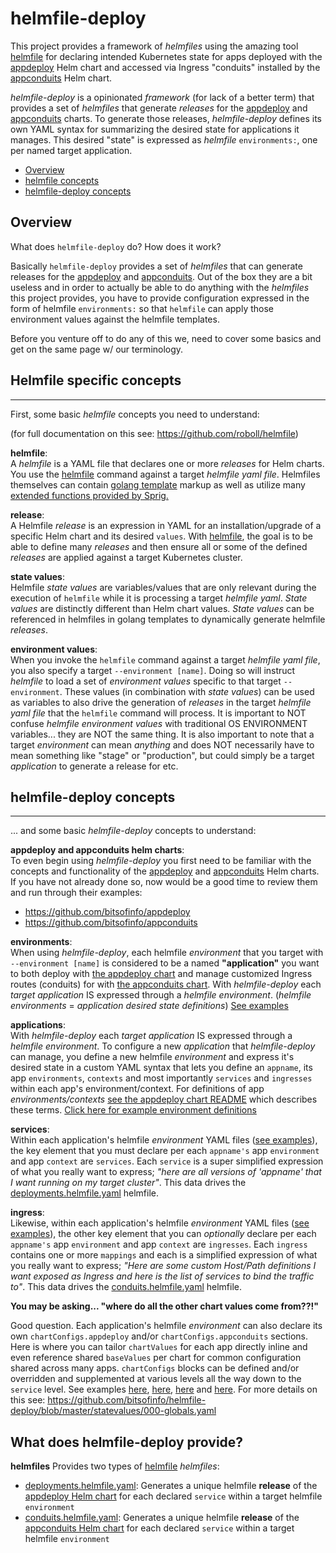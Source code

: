# helmfile-deploy

This project provides a framework of *helmfiles* using the amazing tool [helmfile](https://github.com/roboll/helmfile) for declaring intended Kubernetes state for apps deployed with the [appdeploy](https://github.com/bitsofinfo/appdeploy) Helm chart and accessed via Ingress "conduits" installed by the [appconduits](https://github.com/bitsofinfo/appconduits) Helm chart.

*helmfile-deploy* is a opinionated *framework* (for lack of a better term) that provides a set of *helmfiles* that generate *releases* for the [appdeploy](https://github.com/bitsofinfo/appdeploy) and [appconduits](https://github.com/bitsofinfo/appconduits) charts. To generate those releases, *helmfile-deploy* defines its own YAML syntax for summarizing the desired state for applications it manages. This desired "state" is expressed as *helmfile* `environments:`, one per named target application.

* [Overview](#overview)
* [helmfile concepts](#helmfile-term)
* [helmfile-deploy concepts](#helmfile-dep-term)

## <a id="overview"></a>Overview

What does `helmfile-deploy` do? How does it work?

Basically `helmfile-deploy` provides a set of *helmfiles* that can generate releases for the [appdeploy](https://github.com/bitsofinfo/appdeploy) and [appconduits](https://github.com/bitsofinfo/appconduits). Out of the box they are a bit useless and in order to actually be able to do anything with the *helmfiles* this project provides, you have to provide configuration expressed in the form of helmfile `environments:` so that `helmfile` can apply those environment values against the helmfile templates.

Before you venture off to do any of this we, need to cover some basics and get on the same page w/ our terminology.

## <a id="helmfile-term"></a>Helmfile specific concepts
---
First, some basic *helmfile* concepts you need to understand:

(for full documentation on this see: https://github.com/roboll/helmfile)

**helmfile**:  
A *helmfile* is a YAML file that declares one or more *releases* for Helm charts. You use the [helmfile](https://github.com/roboll/helmfile) command against a target *helmfile yaml file*. Helmfiles themselves can contain [golang template](https://golang.org/pkg/text/template/) markup as well as utilize many [extended functions provided by Sprig.](http://masterminds.github.io/sprig/)

**release**:  
A Helmfile *release* is an expression in YAML for an installation/upgrade of a specific Helm chart and its desired `values`. With [helmfile](https://github.com/roboll/helmfile), the goal is to be able to define many *releases* and then ensure all or some of the defined *releases* are applied against a target Kubernetes cluster.

**state values**:  
Helmfile *state values* are variables/values that are only relevant during the execution of `helmfile` while it is processing a target *helmfile yaml*. *State values* are distinctly different than Helm chart values. *State values* can be referenced in helmfiles in golang templates to dynamically generate helmfile *releases*.

**environment values**:  
When you invoke the `helmfile` command against a target *helmfile yaml file*, you also specify a target `--environment [name]`. Doing so will instruct *helmfile* to load a set of *environment values* specific to that target `--environment`. These values (in combination with *state values*) can be used as variables to also drive the generation of *releases* in the target *helmfile yaml file* that the `helmfile` command will process. It is important to NOT confuse *helmfile environment values* with traditional OS ENVIRONMENT variables... they are NOT the same thing. It is also important to note that a target *environment* can mean *anything* and does NOT necessarily have to mean something like "stage" or "production", but could simply be a target *application* to generate a release for etc.

## <a id="helmfile-dep-term"></a>helmfile-deploy concepts
---
... and some basic *helmfile-deploy* concepts to understand:

**appdeploy and appconduits helm charts**:    
To even begin using *helmfile-deploy* you first need to be familiar with the concepts and functionality of the [appdeploy](https://github.com/bitsofinfo/appdeploy) and [appconduits](https://github.com/bitsofinfo/appconduits) Helm charts. If you have not already done so, now would be a good time to review them and run through their examples:
* https://github.com/bitsofinfo/appdeploy
* https://github.com/bitsofinfo/appconduits

**environments**:    
When using *helmfile-deploy*, each helmfile *environment* that you target with `--environment [name]` is considered to be a named **"application"** you want to both deploy with [the appdeploy chart](https://github.com/bitsofinfo/appdeploy) and manage customized Ingress routes (conduits) for with [the appconduits chart](https://github.com/bitsofinfo/appconduits). With *helmfile-deploy* each *target application* IS expressed through a *helmfile environment*. (*helmfile environments* = *application desired state definitions*) [See examples](https://github.com/bitsofinfo/helmfile-deploy/tree/master/examples/environments)

**applications**:    
With *helmfile-deploy* each *target application* IS expressed through a *helmfile environment*. To configure a new *application* that *helmfile-deploy* can manage, you define a new helmfile *environment* and express it's desired state in a custom YAML syntax that lets you define an `appname`, its app `environments`, `contexts` and most importantly `services` and `ingresses` within each app's environment/context. For definitions of app *environments/contexts* [see the appdeploy chart README](https://github.com/bitsofinfo/appdeploy) which describes these terms. [Click here for example environment definitions](https://github.com/bitsofinfo/helmfile-deploy/tree/master/examples/environments)

**services**:  
Within each application's helmfile *environment* YAML files ([see examples](https://github.com/bitsofinfo/helmfile-deploy/tree/master/examples/environments)), the key element that you must declare per each `appname's` app `environment` and app `context` are `services`. Each `service` is a super simplified expression of what you really want to express; *"here are all versions of 'appname' that I want running on my target cluster"*. This data drives the [deployments.helmfile.yaml](deployments.helmfile.yaml) helmfile.

**ingress**:  
Likewise, within each application's helmfile *environment* YAML files ([see examples](https://github.com/bitsofinfo/helmfile-deploy/tree/master/examples/environments)), the other key element that you can *optionally* declare per each `appname's` app `environment` and app `context` are `ingresses`. Each `ingress` contains one or more `mappings` and each is a simplified expression of what you really want to express; *"Here are some custom Host/Path definitions I want exposed as Ingress and here is the list of services to bind the traffic to"*. This data drives the [conduits.helmfile.yaml](conduits.helmfile.yaml) helmfile.

**You may be asking... "where do all the other chart values come from??!"**

Good question. Each application's helmfile *environment* can also declare its own `chartConfigs.appdeploy` and/or `chartConfigs.appconduits` sections. Here is where you can tailor `chartValues` for each app directly inline and even reference shared `baseValues` per chart for common configuration shared across many apps. `chartConfigs` blocks can be defined and/or overridden and supplemented at various levels all the way down to the `service` level. See examples [here](https://github.com/bitsofinfo/helmfile-deploy/blob/master/examples/environments/catapp/chartconfigs.yaml), [here](https://github.com/bitsofinfo/helmfile-deploy/blob/master/examples/statevalues/customized-chartconfigs.yaml), [here](https://github.com/bitsofinfo/helmfile-deploy/blob/master/examples/chartvalues/appdeploy/values/testapps/values.yaml) and [here](https://github.com/bitsofinfo/helmfile-deploy/blob/master/statevalues/000-globals.yaml). For more details on this see: https://github.com/bitsofinfo/helmfile-deploy/blob/master/statevalues/000-globals.yaml

## What does helmfile-deploy provide?

**helmfiles**
Provides two types of [helmfile](https://github.com/roboll/helmfile) *helmfiles*:
* [deployments.helmfile.yaml](deployments.helmfile.yaml): Generates a unique helmfile **release** of the [appdeploy Helm chart](https://github.com/bitsofinfo/appdeploy) for each declared `service` within a target helmfile `environment`
* [conduits.helmfile.yaml](conduits.helmfile.yaml): Generates a unique helmfile **release** of the [appconduits Helm chart](https://github.com/bitsofinfo/appdeploy) for each declared `service` within a target helmfile `environment`
